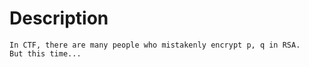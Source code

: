 # Description

~~~
In CTF, there are many people who mistakenly encrypt p, q in RSA.
But this time...
~~~

